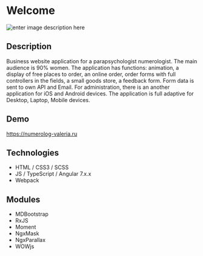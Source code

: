 # Welcome

![enter image description here](http://pix.my/jOy5z3)


## Description

Business website application for a parapsychologist numerologist. The main audience is 90% women. The application has functions: animation, a display of free places to order, an online order, order forms with full controllers in the fields, a small goods store, a feedback form. Form data is sent to own API and Email. For administration, there is an another application for iOS and Android devices.
The application is full adaptive for Desktop, Laptop, Mobile devices.

## Demo

https://numerolog-valeria.ru

## Technologies

 - HTML / CSS3 / SCSS
 - JS / TypeScript / Angular 7.x.x 
 - Webpack

## Modules

 - MDBootstrap
 - RxJS
 - Moment
 - NgxMask
 - NgxParallax
 - WOWjs

##
